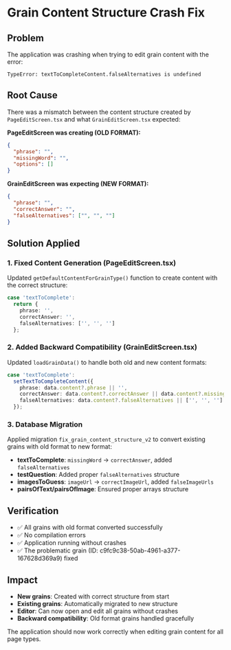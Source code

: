 # Grain Content Structure Crash Fix

## Problem
The application was crashing when trying to edit grain content with the error:
```
TypeError: textToCompleteContent.falseAlternatives is undefined
```

## Root Cause
There was a mismatch between the content structure created by `PageEditScreen.tsx` and what `GrainEditScreen.tsx` expected:

**PageEditScreen was creating (OLD FORMAT):**
```json
{
  "phrase": "",
  "missingWord": "",
  "options": []
}
```

**GrainEditScreen was expecting (NEW FORMAT):**
```json
{
  "phrase": "",
  "correctAnswer": "",
  "falseAlternatives": ["", "", ""]
}
```

## Solution Applied

### 1. Fixed Content Generation (PageEditScreen.tsx)
Updated `getDefaultContentForGrainType()` function to create content with the correct structure:

```typescript
case 'textToComplete':
  return { 
    phrase: '', 
    correctAnswer: '', 
    falseAlternatives: ['', '', ''] 
  };
```

### 2. Added Backward Compatibility (GrainEditScreen.tsx)
Updated `loadGrainData()` to handle both old and new content formats:

```typescript
case 'textToComplete':
  setTextToCompleteContent({
    phrase: data.content?.phrase || '',
    correctAnswer: data.content?.correctAnswer || data.content?.missingWord || '',
    falseAlternatives: data.content?.falseAlternatives || ['', '', '']
  });
```

### 3. Database Migration
Applied migration `fix_grain_content_structure_v2` to convert existing grains with old format to new format:

- **textToComplete**: `missingWord` → `correctAnswer`, added `falseAlternatives`
- **testQuestion**: Added proper `falseAlternatives` structure
- **imagesToGuess**: `imageUrl` → `correctImageUrl`, added `falseImageUrls`
- **pairsOfText/pairsOfImage**: Ensured proper arrays structure

## Verification
- ✅ All grains with old format converted successfully
- ✅ No compilation errors
- ✅ Application running without crashes
- ✅ The problematic grain (ID: c9fc9c38-50ab-4961-a377-167628d369a9) fixed

## Impact
- **New grains**: Created with correct structure from start
- **Existing grains**: Automatically migrated to new structure
- **Editor**: Can now open and edit all grains without crashes
- **Backward compatibility**: Old format grains handled gracefully

The application should now work correctly when editing grain content for all page types.

